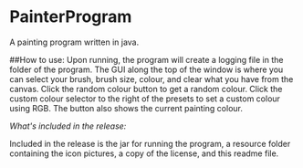 # PainterProgram
A painting program written in java.

##How to use:
Upon running, the program will create a logging file in the folder of the program.
The GUI along the top of the window is where you can select your brush, brush size, colour, and clear what you have from the canvas.
Click the random colour button to get a random colour.
Click the custom colour selector to the right of the presets to set a custom colour using RGB. The button also shows the current painting colour.



*What's included in the release:*

Included in the release is the jar for running the program, a resource folder containing the icon pictures, a copy of the license, and this readme file.
